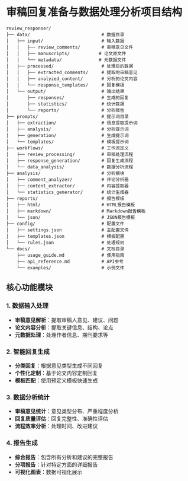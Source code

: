 # 审稿回复准备与数据处理分析项目结构

```
review_responser/
├── data/                           # 数据目录
│   ├── input/                      # 输入数据
│   │   ├── review_comments/        # 审稿意见文件
│   │   ├── manuscripts/           # 论文原文件
│   │   └── metadata/              # 元数据文件
│   ├── processed/                  # 处理后的数据
│   │   ├── extracted_comments/     # 提取的审稿意见
│   │   ├── analyzed_content/       # 分析的论文内容
│   │   └── response_templates/     # 回复模板
│   └── output/                     # 输出结果
│       ├── responses/              # 生成的回复
│       ├── statistics/             # 统计数据
│       └── reports/                # 分析报告
├── prompts/                        # 提示词目录
│   ├── extraction/                 # 信息提取提示词
│   ├── analysis/                   # 分析提示词
│   ├── generation/                 # 生成提示词
│   └── templates/                  # 模板提示词
├── workflows/                      # 工作流定义
│   ├── review_processing/          # 审稿处理流程
│   ├── response_generation/        # 回复生成流程
│   └── data_analysis/              # 数据分析流程
├── analysis/                       # 分析模块
│   ├── comment_analyzer/           # 评论分析器
│   ├── content_extractor/          # 内容提取器
│   └── statistics_generator/       # 统计生成器
├── reports/                        # 报告模板
│   ├── html/                       # HTML报告模板
│   ├── markdown/                   # Markdown报告模板
│   └── json/                       # JSON报告模板
├── config/                         # 配置文件
│   ├── settings.json               # 主配置文件
│   ├── templates.json              # 模板配置
│   └── rules.json                  # 处理规则
└── docs/                           # 文档目录
    ├── usage_guide.md              # 使用指南
    ├── api_reference.md            # API参考
    └── examples/                   # 示例文件
```

## 核心功能模块

### 1. 数据输入处理
- **审稿意见解析**：提取审稿人意见、建议、问题
- **论文内容分析**：提取关键信息、结构、论点
- **元数据处理**：处理作者信息、期刊要求等

### 2. 智能回复生成
- **分类回复**：根据意见类型生成不同回复
- **个性化定制**：基于论文内容定制回复
- **模板匹配**：使用预定义模板快速生成

### 3. 数据分析统计
- **审稿意见统计**：意见类型分布、严重程度分析
- **回复质量评估**：回复完整性、准确性评估
- **流程效率分析**：处理时间、改进建议

### 4. 报告生成
- **综合报告**：包含所有分析和建议的完整报告
- **分项报告**：针对特定方面的详细报告
- **可视化图表**：数据可视化展示
